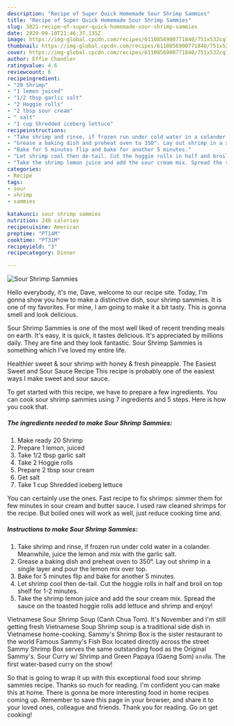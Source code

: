 ```yaml
---
description: "Recipe of Super Quick Homemade Sour Shrimp Sammies"
title: "Recipe of Super Quick Homemade Sour Shrimp Sammies"
slug: 3021-recipe-of-super-quick-homemade-sour-shrimp-sammies
date: 2020-09-10T21:46:37.135Z
image: https://img-global.cpcdn.com/recipes/6110856900771840/751x532cq70/sour-shrimp-sammies-recipe-main-photo.jpg
thumbnail: https://img-global.cpcdn.com/recipes/6110856900771840/751x532cq70/sour-shrimp-sammies-recipe-main-photo.jpg
cover: https://img-global.cpcdn.com/recipes/6110856900771840/751x532cq70/sour-shrimp-sammies-recipe-main-photo.jpg
author: Effie Chandler
ratingvalue: 4.6
reviewcount: 6
recipeingredient:
- "20 Shrimp"
- "1 lemon juiced"
- "1/2 tbsp garlic salt"
- "2 Hoggie rolls"
- "2 tbsp sour cream"
- " salt"
- "1 cup Shredded iceberg lettuce"
recipeinstructions:
- "Take shrimp and rinse, if frozen run under cold water in a colander. Meanwhile, juice the lemon and mix with the garlic salt."
- "Grease a baking dish and preheat oven to 350°. Lay out shrimp in a single layer and pour the lemon mix over top."
- "Bake for 5 minutes flip and bake for another 5 minutes."
- "Let shrimp cool then de-tail. Cut the hoggie rolls in half and broil on top shelf for 1-2 minutes."
- "Take the shrimp lemon juice and add the sour cream mix. Spread the sauce on the toasted hoggie rolls add lettuce and shrimp and enjoy!"
categories:
- Recipe
tags:
- sour
- shrimp
- sammies

katakunci: sour shrimp sammies 
nutrition: 248 calories
recipecuisine: American
preptime: "PT14M"
cooktime: "PT31M"
recipeyield: "3"
recipecategory: Dinner

---
```



![Sour Shrimp Sammies](https://img-global.cpcdn.com/recipes/6110856900771840/751x532cq70/sour-shrimp-sammies-recipe-main-photo.jpg)

Hello everybody, it's me, Dave, welcome to our recipe site. Today, I'm gonna show you how to make a distinctive dish, sour shrimp sammies. It is one of my favorites. For mine, I am going to make it a bit tasty. This is gonna smell and look delicious.

Sour Shrimp Sammies is one of the most well liked of recent trending meals on earth. It's easy, it is quick, it tastes delicious. It's appreciated by millions daily. They are fine and they look fantastic. Sour Shrimp Sammies is something which I've loved my entire life.

Healthier sweet &amp; sour shrimp with honey &amp; fresh pineapple. The Easiest Sweet and Sour Sauce Recipe This recipe is probably one of the easiest ways I make sweet and sour sauce.


To get started with this recipe, we have to prepare a few ingredients. You can cook sour shrimp sammies using 7 ingredients and 5 steps. Here is how you cook that.

<!--inarticleads1-->

##### The ingredients needed to make Sour Shrimp Sammies:

1. Make ready 20 Shrimp
1. Prepare 1 lemon, juiced
1. Take 1/2 tbsp garlic salt
1. Take 2 Hoggie rolls
1. Prepare 2 tbsp sour cream
1. Get  salt
1. Take 1 cup Shredded iceberg lettuce


You can certainly use the ones. Fast recipe to fix shrimps: simmer them for few minutes in sour cream and butter sauce. I used raw cleaned shrimps for the recipe. But boiled ones will work as well, just reduce cooking time and. 

<!--inarticleads2-->

##### Instructions to make Sour Shrimp Sammies:

1. Take shrimp and rinse, if frozen run under cold water in a colander. Meanwhile, juice the lemon and mix with the garlic salt.
1. Grease a baking dish and preheat oven to 350°. Lay out shrimp in a single layer and pour the lemon mix over top.
1. Bake for 5 minutes flip and bake for another 5 minutes.
1. Let shrimp cool then de-tail. Cut the hoggie rolls in half and broil on top shelf for 1-2 minutes.
1. Take the shrimp lemon juice and add the sour cream mix. Spread the sauce on the toasted hoggie rolls add lettuce and shrimp and enjoy!


Vietnamese Sour Shrimp Soup (Canh Chua Tom). It&#39;s November and I&#39;m still getting fresh Vietnamese Soup Shrimp soup is a traditional side dish in Vietnamese home-cooking. Sammy&#39;s Shrimp Box is the sister restaurant to the world Famous Sammy&#39;s Fish Box located directly across the street Sammy Shrimp Box serves the same outstanding food as the Original Sammy&#39;s. Sour Curry w/ Shrimp and Green Papaya (Gaeng Som) แกงส้ม. The first water-based curry on the show! 

So that is going to wrap it up with this exceptional food sour shrimp sammies recipe. Thanks so much for reading. I'm confident you can make this at home. There is gonna be more interesting food in home recipes coming up. Remember to save this page in your browser, and share it to your loved ones, colleague and friends. Thank you for reading. Go on get cooking!
